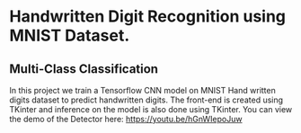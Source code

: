 # Handwritten Digit Recognition using MNIST Dataset.

## Multi-Class Classification
In this project we train a Tensorflow CNN model on MNIST Hand written digits dataset to predict handwritten digits. The front-end is created using TKinter and inference on the model is also done using TKinter. You can view the demo of the Detector here: https://youtu.be/hGnWIepoJuw
